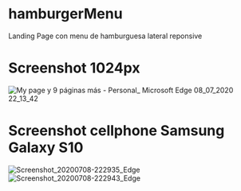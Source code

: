 # hamburgerMenu
Landing Page con menu de hamburguesa lateral reponsive
# Screenshot 1024px
![My page y 9 páginas más - Personal_ Microsoft​ Edge 08_07_2020 22_13_42](https://user-images.githubusercontent.com/43487096/86996358-b1aebd80-c168-11ea-9c05-8c6087f4a2ad.png)
# Screenshot cellphone Samsung Galaxy S10
![Screenshot_20200708-222935_Edge](https://user-images.githubusercontent.com/43487096/86997286-f63b5880-c16a-11ea-8ebf-711d1b01a9f8.jpg)
![Screenshot_20200708-222943_Edge](https://user-images.githubusercontent.com/43487096/86997311-fdfafd00-c16a-11ea-898b-d21df00be62b.jpg)
